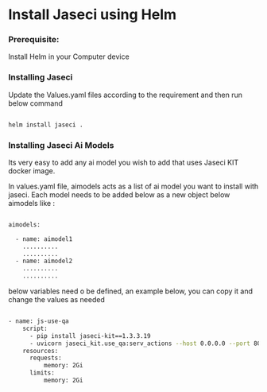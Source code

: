 # Install Jaseci using Helm

### Prerequisite:

Install Helm in your Computer device



### Installing Jaseci

Update the Values.yaml files according to the requirement and then run below command

```bash

helm install jaseci .

```

### Installing Jaseci Ai Models

Its very easy to add any ai model you wish to add that uses Jaseci KIT docker image.

In values.yaml file, aimodels acts as a list of ai model you want to install with jaseci. Each model needs to be added below as a new object below aimodels like :

```bash

aimodels:

  - name: aimodel1
    ..........
    ..........
  - name: aimodel2
    ..........
    ..........

```

below variables need o be defined, an example below, you can copy it and change the values as needed

```bash

- name: js-use-qa
    script:
      - pip install jaseci-kit==1.3.3.19
      - uvicorn jaseci_kit.use_qa:serv_actions --host 0.0.0.0 --port 80    
    resources: 
      requests:
          memory: 2Gi
      limits:
          memory: 2Gi

```